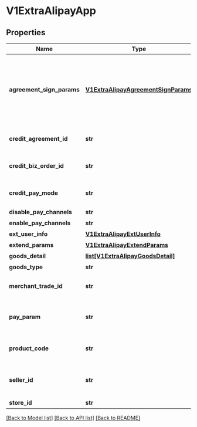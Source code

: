 # V1ExtraAlipayApp

## Properties
Name | Type | Description | Notes
------------ | ------------- | ------------- | -------------
**agreement_sign_params** | [**V1ExtraAlipayAgreementSignParams**](V1ExtraAlipayAgreementSignParams.md) | 签约参数。如果希望在sdk中支付并签约，需要在这里传入签约信息。周期扣款场景 product_code 为 CYCLE_PAY_AUTH 时必填。 | [optional] 
**credit_agreement_id** | **str** | [ONLY IN RESPONSE] 信用支付协议号 | 
**credit_biz_order_id** | **str** | [ONLY IN RESPONSE] 信用支付业务订单号 | 
**credit_pay_mode** | **str** | [ONLY IN RESPONSE] 信用支付模式 | 
**disable_pay_channels** | **str** | 禁用渠道 | 
**enable_pay_channels** | **str** | 可用渠道 | 
**ext_user_info** | [**V1ExtraAlipayExtUserInfo**](V1ExtraAlipayExtUserInfo.md) | 外部指定买家 | [optional] 
**extend_params** | [**V1ExtraAlipayExtendParams**](V1ExtraAlipayExtendParams.md) | 业务扩展参数 | [optional] 
**goods_detail** | [**list[V1ExtraAlipayGoodsDetail]**](V1ExtraAlipayGoodsDetail.md) | 商品明细列表 | [optional] 
**goods_type** | **str** | 商品类型 | 
**merchant_trade_id** | **str** | [ONLY IN RESPONSE] 商户订单号 | 
**pay_param** | **str** | [ONLY IN RESPONSE] App 用于拉起支付的请求字符串 | 
**product_code** | **str** | 销售产品码，商家和支付宝签约的产品码 | 
**seller_id** | **str** | [ONLY IN RESPONSE] 支付宝卖家支付宝用户ID | 
**store_id** | **str** | 商户门店编号 | 

[[Back to Model list]](../README.md#documentation-for-models) [[Back to API list]](../README.md#documentation-for-api-endpoints) [[Back to README]](../README.md)


